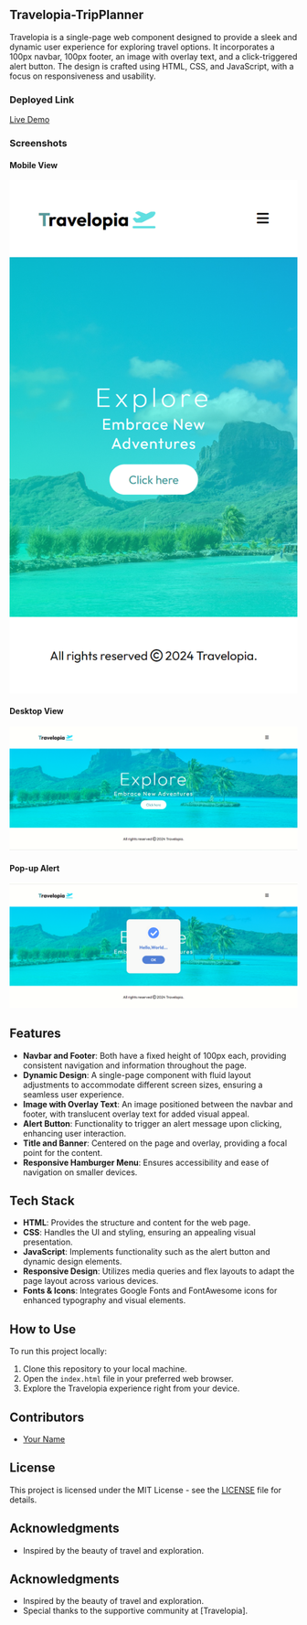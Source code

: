 ## Travelopia-TripPlanner

Travelopia is a single-page web component designed to provide a sleek and dynamic user experience for exploring travel options. It incorporates a 100px navbar, 100px footer, an image with overlay text, and a click-triggered alert button. The design is crafted using HTML, CSS, and JavaScript, with a focus on responsiveness and usability.

### Deployed Link

[Live Demo](https://travelopia-trip-planner.vercel.app/)

### Screenshots

#### Mobile View
![Mobile View](./assets/smallScreen.png)

#### Desktop View
![Desktop View](./assets/largeScreen.png)

#### Pop-up Alert
![Pop-up Alert](./assets/popup.png)


## Features

- **Navbar and Footer**: Both have a fixed height of 100px each, providing consistent navigation and information throughout the page.
- **Dynamic Design**: A single-page component with fluid layout adjustments to accommodate different screen sizes, ensuring a seamless user experience.
- **Image with Overlay Text**: An image positioned between the navbar and footer, with translucent overlay text for added visual appeal.
- **Alert Button**: Functionality to trigger an alert message upon clicking, enhancing user interaction.
- **Title and Banner**: Centered on the page and overlay, providing a focal point for the content.
- **Responsive Hamburger Menu**: Ensures accessibility and ease of navigation on smaller devices.

## Tech Stack

- **HTML**: Provides the structure and content for the web page.
- **CSS**: Handles the UI and styling, ensuring an appealing visual presentation.
- **JavaScript**: Implements functionality such as the alert button and dynamic design elements.
- **Responsive Design**: Utilizes media queries and flex layouts to adapt the page layout across various devices.
- **Fonts & Icons**: Integrates Google Fonts and FontAwesome icons for enhanced typography and visual elements.

## How to Use

To run this project locally:

1. Clone this repository to your local machine.
2. Open the `index.html` file in your preferred web browser.
3. Explore the Travelopia experience right from your device.

## Contributors

- [Your Name](https://github.com/shashikantRupin/Travelopia-TripPlanner)

## License

This project is licensed under the MIT License - see the [LICENSE](LICENSE) file for details.

## Acknowledgments

- Inspired by the beauty of travel and exploration.
## Acknowledgments

- Inspired by the beauty of travel and exploration.
- Special thanks to the supportive community at [Travelopia].

